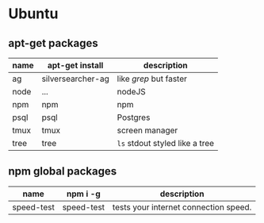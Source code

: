 # Ubuntu

## apt-get packages


name | apt-get install | description
---- | ----------- | -----------
ag | silversearcher-ag | like *grep* but faster
node | ... | nodeJS
npm | npm | npm
psql | psql | Postgres
tmux | tmux | screen manager
tree | tree | `ls` stdout styled like a tree


## npm global packages

name | npm i -g | description
---- | -------- | -----------
speed-test | speed-test | tests your internet connection speed.

